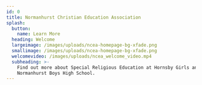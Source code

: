 ```yaml
---
id: 0
title: Normanhurst Christian Education Association
splash:
  button:
    name: Learn More
  heading: Welcome
  largeimage: /images/uploads/ncea-homepage-bg-xfade.png
  smallimage: /images/uploads/ncea-homepage-bg-xfade.png
  welcomevideo: /images/uploads/ncea_welcome_video.mp4
  subheading: >-
    Find out more about Special Religious Education at Hornsby Girls and
    Normanhurst Boys High School.
---
```


